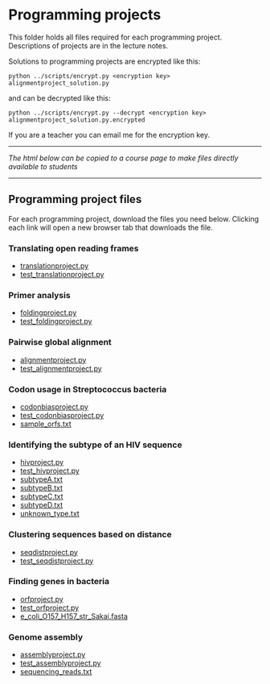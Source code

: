 
# Programming projects

This folder holds all files required for each programming project. Descriptions of projects are in the lecture notes.

Solutions to programming projects are encrypted like this:

    python ../scripts/encrypt.py <encryption key> alignmentproject_solution.py

and can  be decrypted like this:

    python ../scripts/encrypt.py --decrypt <encryption key> alignmentproject_solution.py.encrypted

If you are a teacher you can email me for the encryption key.


---

*The html below can be copied to a course page to make files directly available to students*

---

## Programming project files

For each programming project, download the files you need below. Clicking each link will open a new browser tab that downloads the file.

### Translating open reading frames
- [translationproject.py](https://downgit.github.io/#/home?url=https://github.com/kaspermunch/bioinf-prog-course/blob/master/programming_projects/translationproject/translationproject.py)
- [test_translationproject.py](https://downgit.github.io/#/home?url=https://github.com/kaspermunch/bioinf-prog-course/blob/master/programming_projects/translationproject/test_translationproject.py)
  
### Primer analysis
- [foldingproject.py](https://downgit.github.io/#/home?url=https://github.com/kaspermunch/bioinf-prog-course/blob/master/programming_projects/foldingproject/foldingproject.py)
- [test_foldingproject.py](https://downgit.github.io/#/home?url=https://github.com/kaspermunch/bioinf-prog-course/blob/master/programming_projects/foldingproject/test_foldingproject.py)

### Pairwise global alignment
- [alignmentproject.py](https://downgit.github.io/#/home?url=https://github.com/kaspermunch/bioinf-prog-course/blob/master/programming_projects/alignmentproject/alignmentproject.py)
- [test_alignmentproject.py](https://downgit.github.io/#/home?url=https://github.com/kaspermunch/bioinf-prog-course/blob/master/programming_projects/alignmentproject/test_alignmentproject.py)

### Codon usage in Streptococcus bacteria
- [codonbiasproject.py](https://downgit.github.io/#/home?url=https://github.com/kaspermunch/bioinf-prog-course/blob/master/programming_projects/codonbiasproject/codonbiasproject.py)
- [test_codonbiasproject.py](https://downgit.github.io/#/home?url=https://github.com/kaspermunch/bioinf-prog-course/blob/master/programming_projects/codonbiasproject/test_codonbiasproject.py)
- [sample_orfs.txt](https://downgit.github.io/#/home?url=https://github.com/kaspermunch/bioinf-prog-course/blob/master/programming_projects/codonbiasproject/sample_orfs.txt)

### Identifying the subtype of an HIV sequence
- [hivproject.py](https://downgit.github.io/#/home?url=https://github.com/kaspermunch/bioinf-prog-course/blob/master/programming_projects/hivproject/hivproject.py)
- [test_hivproject.py](https://downgit.github.io/#/home?url=https://github.com/kaspermunch/bioinf-prog-course/blob/master/programming_projects/hivproject/test_hivproject.py)
- [subtypeA.txt](https://downgit.github.io/#/home?url=https://github.com/kaspermunch/bioinf-prog-course/blob/master/programming_projects/hivproject/subtypeA.txt)
- [subtypeB.txt](https://downgit.github.io/#/home?url=https://github.com/kaspermunch/bioinf-prog-course/blob/master/programming_projects/hivproject/subtypeB.txt)
- [subtypeC.txt](https://downgit.github.io/#/home?url=https://github.com/kaspermunch/bioinf-prog-course/blob/master/programming_projects/hivproject/subtypeC.txt)
- [subtypeD.txt](https://downgit.github.io/#/home?url=https://github.com/kaspermunch/bioinf-prog-course/blob/master/programming_projects/hivproject/subtypeD.txt)
- [unknown_type.txt](https://downgit.github.io/#/home?url=https://github.com/kaspermunch/bioinf-prog-course/blob/master/programming_projects/hivproject/unknown_type.txt)

### Clustering sequences based on distance
- [seqdistproject.py](https://downgit.github.io/#/home?url=https://github.com/kaspermunch/bioinf-prog-course/blob/master/programming_projects/seqdistproject/seqdistproject.py)
- [test_seqdistproject.py](https://downgit.github.io/#/home?url=https://github.com/kaspermunch/bioinf-prog-course/blob/master/programming_projects/seqdistproject/test_seqdistproject.py)

### Finding genes in bacteria
- [orfproject.py](https://downgit.github.io/#/home?url=https://github.com/kaspermunch/bioinf-prog-course/blob/master/programming_projects/orfproject/orfproject.py)
- [test_orfproject.py](https://downgit.github.io/#/home?url=https://github.com/kaspermunch/bioinf-prog-course/blob/master/programming_projects/orfproject/est_orfproject.py)
- [e_coli_O157_H157_str_Sakai.fasta](https://downgit.github.io/#/home?url=https://github.com/kaspermunch/bioinf-prog-course/blob/master/programming_projects/translationproject/e_coli_O157_H157_str_Sakai.fasta)

### Genome assembly
- [assemblyproject.py](https://downgit.github.io/#/home?url=https://github.com/kaspermunch/bioinf-prog-course/blob/master/programming_projects/assemblyproject/assemblyproject.py)
- [test_assemblyproject.py](https://downgit.github.io/#/home?url=https://github.com/kaspermunch/bioinf-prog-course/blob/master/programming_projects/assemblyproject/test_assemblyproject.py)
- [sequencing_reads.txt](https://downgit.github.io/#/home?url=https://github.com/kaspermunch/bioinf-prog-course/blob/master/programming_projects/assemblyproject/sequencing_reads.py)
